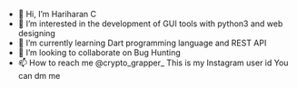 - 👋 Hi, I’m Hariharan C
- 👀 I’m interested in the development of GUI tools with python3 and web designing
- 🌱 I’m currently learning Dart programming language and REST API
- 💞️ I’m looking to collaborate on Bug Hunting
- 📫 How to reach me @crypto_grapper_ This is my Instagram user id You can dm me 

<!---
hariharan005/hariharan005 is a ✨ special ✨ repository because its `README.md` (this file) appears on your GitHub profile.
You can click the Preview link to take a look at your changes.
--->
